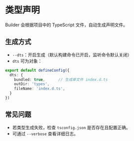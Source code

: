 # 类型声明

Builder 会根据项目中的 TypeScript 文件，自动生成声明文件。

## 生成方式

- `--dts`：开启生成（默认构建命令已开启，监听命令默认关闭）
- `dts` 可为对象：

```ts
export default defineConfig({
  dts: {
    bundled: true,      // 生成单文件 index.d.ts
    outDir: 'types',
    fileName: 'index.d.ts',
  }
})
```

## 常见问题

- 若类型生成失败，检查 `tsconfig.json` 是否存在且配置正确。
- 可通过 `--verbose` 查看详细日志。
